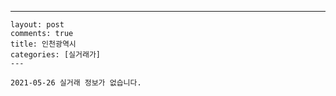 ---
    layout: post
    comments: true
    title: 인천광역시
    categories: [실거래가]
    ---

    2021-05-26 실거래 정보가 없습니다.

    